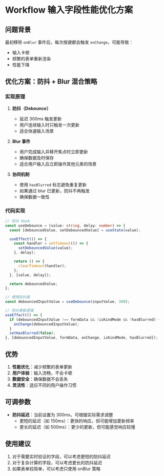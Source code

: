 # Workflow 输入字段性能优化方案

## 问题背景

最初移除 `onBlur` 事件后，每次按键都会触发 `onChange`，可能导致：

- 输入卡顿
- 频繁的表单重新渲染
- 性能下降

## 优化方案：防抖 + Blur 混合策略

### 实现原理

1. **防抖（Debounce）**

   - 延迟 300ms 触发更新
   - 用户连续输入时只触发一次更新
   - 适合快速输入场景

2. **Blur 事件**

   - 用户完成输入并移开焦点时立即更新
   - 确保数据及时保存
   - 适合用户输入后立即操作其他元素的场景

3. **协同机制**
   - 使用 `hasBlurred` 标志避免重复更新
   - 如果通过 blur 已更新，防抖不再触发
   - 确保数据一致性

### 代码实现

```typescript
// 防抖 Hook
const useDebounce = (value: string, delay: number) => {
  const [debouncedValue, setDebouncedValue] = useState(value);

  useEffect(() => {
    const handler = setTimeout(() => {
      setDebouncedValue(value);
    }, delay);

    return () => {
      clearTimeout(handler);
    };
  }, [value, delay]);

  return debouncedValue;
};

// 使用防抖值
const debouncedInputValue = useDebounce(inputValue, 300);

// 防抖更新逻辑
useEffect(() => {
  if (debouncedInputValue !== formData && !isKindMode && !hasBlurred) {
    onChange(debouncedInputValue);
  }
  setHasBlurred(false);
}, [debouncedInputValue, formData, onChange, isKindMode, hasBlurred]);
```

## 优势

1. **性能优化**：减少频繁的表单更新
2. **用户体验**：输入流畅，不会卡顿
3. **数据安全**：确保数据不会丢失
4. **灵活性**：适应不同的用户操作习惯

## 可调参数

- **防抖延迟**：当前设置为 300ms，可根据实际需求调整
  - 更短的延迟（如 150ms）：更快的响应，但可能增加更新频率
  - 更长的延迟（如 500ms）：更少的更新，但可能感觉响应较慢

## 使用建议

1. 对于需要实时验证的字段，可以考虑更短的防抖延迟
2. 对于复杂计算的字段，可以考虑更长的防抖延迟
3. 如果表单较简单，可以考虑只使用 onBlur 策略
